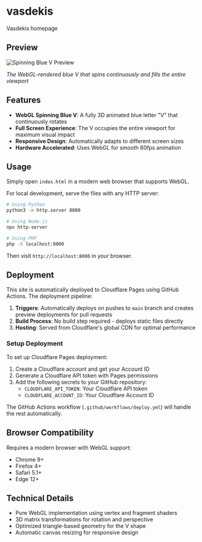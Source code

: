 # vasdekis
Vasdekis homepage

## Preview

![Spinning Blue V Preview](https://github.com/user-attachments/assets/f0595df0-d182-494b-ba37-376d18b0bbfc)

*The WebGL-rendered blue V that spins continuously and fills the entire viewport*

## Features

- **WebGL Spinning Blue V**: A fully 3D animated blue letter "V" that continuously rotates
- **Full Screen Experience**: The V occupies the entire viewport for maximum visual impact
- **Responsive Design**: Automatically adapts to different screen sizes
- **Hardware Accelerated**: Uses WebGL for smooth 60fps animation

## Usage

Simply open `index.html` in a modern web browser that supports WebGL.

For local development, serve the files with any HTTP server:

```bash
# Using Python
python3 -m http.server 8000

# Using Node.js
npx http-server

# Using PHP
php -S localhost:8000
```

Then visit `http://localhost:8000` in your browser.

## Deployment

This site is automatically deployed to Cloudflare Pages using GitHub Actions. The deployment pipeline:

1. **Triggers**: Automatically deploys on pushes to `main` branch and creates preview deployments for pull requests
2. **Build Process**: No build step required - deploys static files directly
3. **Hosting**: Served from Cloudflare's global CDN for optimal performance

### Setup Deployment

To set up Cloudflare Pages deployment:

1. Create a Cloudflare account and get your Account ID
2. Generate a Cloudflare API token with Pages permissions
3. Add the following secrets to your GitHub repository:
   - `CLOUDFLARE_API_TOKEN`: Your Cloudflare API token
   - `CLOUDFLARE_ACCOUNT_ID`: Your Cloudflare Account ID

The GitHub Actions workflow (`.github/workflows/deploy.yml`) will handle the rest automatically.

## Browser Compatibility

Requires a modern browser with WebGL support:
- Chrome 9+
- Firefox 4+
- Safari 5.1+
- Edge 12+

## Technical Details

- Pure WebGL implementation using vertex and fragment shaders
- 3D matrix transformations for rotation and perspective
- Optimized triangle-based geometry for the V shape
- Automatic canvas resizing for responsive design
